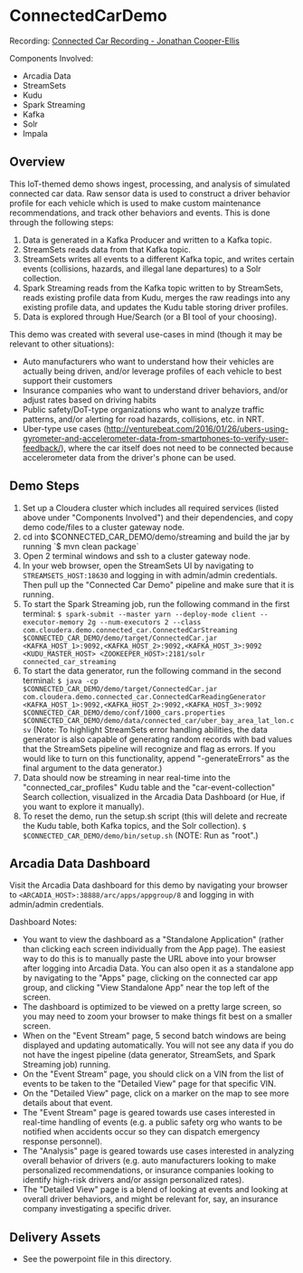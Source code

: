 # ConnectedCarDemo
Recording: [Connected Car Recording - Jonathan Cooper-Ellis](https://www.youtube.com/watch?v=v0p55fbaDyE)

Components Involved:
  - Arcadia Data
  - StreamSets
  - Kudu
  - Spark Streaming
  - Kafka
  - Solr
  - Impala

## Overview
This IoT-themed demo shows ingest, processing, and analysis of simulated connected car data. Raw sensor data is used to construct a driver behavior profile for each vehicle which is used to make custom maintenance recommendations, and track other behaviors and events. This is done through the following steps:
  1. Data is generated in a Kafka Producer and written to a Kafka topic.
  2. StreamSets reads data from that Kafka topic.
  3. StreamSets writes all events to a different Kafka topic, and writes certain events (collisions, hazards, and illegal lane departures) to a Solr collection.
  4. Spark Streaming reads from the Kafka topic written to by StreamSets, reads existing profile data from Kudu, merges the raw readings into any existing profile data, and updates the Kudu table storing driver profiles.
  5. Data is explored through Hue/Search (or a BI tool of your choosing).

This demo was created with several use-cases in mind (though it may be relevant to other situations):
  - Auto manufacturers who want to understand how their vehicles are actually being driven, and/or leverage profiles of each vehicle to best support their customers
  - Insurance companies who want to understand driver behaviors, and/or adjust rates based on driving habits
  - Public safety/DoT-type organizations who want to analyze traffic patterns, and/or alerting for road hazards, collisions, etc. in NRT.
  - Uber-type use cases (http://venturebeat.com/2016/01/26/ubers-using-gyrometer-and-accelerometer-data-from-smartphones-to-verify-user-feedback/), where the car itself does not need to be connected because accelerometer data from the driver's phone can be used.


## Demo Steps
1. Set up a Cloudera cluster which includes all required services (listed above under "Components Involved") and their dependencies, and copy demo code/files to a cluster gateway node.
2. cd into $CONNECTED_CAR_DEMO/demo/streaming and build the jar by running `$ mvn clean package`
3. Open 2 terminal windows and ssh to a cluster gateway node.
4. In your web browser, open the StreamSets UI by navigating to `STREAMSETS_HOST:18630` and logging in with admin/admin credentials. Then pull up the "Connected Car Demo" pipeline and make sure that it is running.
5. To start the Spark Streaming job, run the following command in the first terminal: `$ spark-submit --master yarn --deploy-mode client --executor-memory 2g --num-executors 2 --class com.cloudera.demo.connected_car.ConnectedCarStreaming $CONNECTED_CAR_DEMO/demo/target/ConnectedCar.jar <KAFKA_HOST_1>:9092,<KAFKA_HOST_2>:9092,<KAFKA_HOST_3>:9092 <KUDU_MASTER_HOST> <ZOOKEEPER_HOST>:2181/solr connected_car_streaming`
6. To start the data generator, run the following command in the second terminal: `$ java -cp $CONNECTED_CAR_DEMO/demo/target/ConnectedCar.jar com.cloudera.demo.connected_car.ConnectedCarReadingGenerator <KAFKA_HOST_1>:9092,<KAFKA_HOST_2>:9092,<KAFKA_HOST_3>:9092 $CONNECTED_CAR_DEMO/demo/conf/1000_cars.properties $CONNECTED_CAR_DEMO/demo/data/connected_car/uber_bay_area_lat_lon.csv` (Note: To highlight StreamSets error handling abilities, the data generator is also capable of generating random records with bad values that the StreamSets pipeline will recognize and flag as errors. If you would like to turn on this functionality, append "-generateErrors" as the final argument to the data generator.)
7. Data should now be streaming in near real-time into the "connected_car_profiles" Kudu table and the "car-event-collection" Search collection, visualized in the Arcadia Data Dashboard (or Hue, if you want to explore it manually).
8. To reset the demo, run the setup.sh script (this will delete and recreate the Kudu table, both Kafka topics, and the Solr collection). `$ $CONNECTED_CAR_DEMO/demo/bin/setup.sh` (NOTE: Run as "root".)

## Arcadia Data Dashboard
Visit the Arcadia Data dashboard for this demo by navigating your browser to `<ARCADIA_HOST>:38888/arc/apps/appgroup/8` and logging in with admin/admin credentials.

Dashboard Notes:
- You want to view the dashboard as a "Standalone Application" (rather than clicking each screen individually from the App page). The easiest way to do this is to manually paste the URL above into your browser after logging into Arcadia Data. You can also open it as a standalone app by navigating to the "Apps" page, clicking on the connected car app group, and clicking "View Standalone App" near the top left of the screen.
- The dashboard is optimized to be viewed on a pretty large screen, so you may need to zoom your browser to make things fit best on a smaller screen.
- When on the "Event Stream" page, 5 second batch windows are being displayed and updating automatically. You will not see any data if you do not have the ingest pipeline (data generator, StreamSets, and Spark Streaming job) running.
- On the "Event Stream" page, you should click on a VIN from the list of events to be taken to the "Detailed View" page for that specific VIN.
- On the "Detailed View" page, click on a marker on the map to see more details about that event.
- The "Event Stream" page is geared towards use cases interested in real-time handling of events (e.g. a public safety org who wants to be notified when accidents occur so they can dispatch emergency response personnel).
- The "Analysis" page is geared towards use cases interested in analyzing overall behavior of drivers (e.g. auto manufacturers looking to make personalized recommendations, or insurance companies looking to identify high-risk drivers and/or assign personalized rates).
- The "Detailed View" page is a blend of looking at events and looking at overall driver behaviors, and might be relevant for, say, an insurance company investigating a specific driver.

## Delivery Assets
- See the powerpoint file in this directory.

